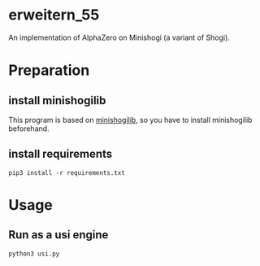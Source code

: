 # erweitern_55

An implementation of AlphaZero on Minishogi (a variant of Shogi).

# Preparation

## install minishogilib

This program is based on [minishogilib](https://github.com/Nyashiki/minishogilib),
so you have to install minishogilib beforehand.

## install requirements

```
pip3 install -r requirements.txt
```

# Usage

## Run as a usi engine

```
python3 usi.py
```
